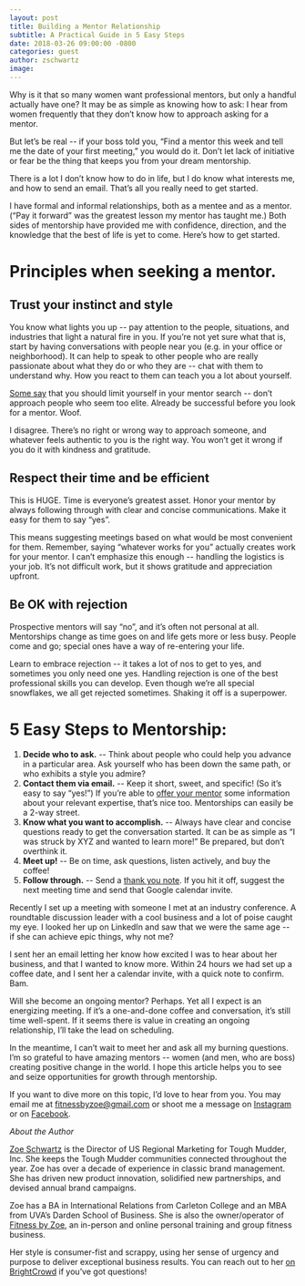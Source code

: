 ```yaml
---
layout: post
title: Building a Mentor Relationship
subtitle: A Practical Guide in 5 Easy Steps
date: 2018-03-26 09:00:00 -0800
categories: guest
author: zschwartz
image:
---
```


Why is it that so many women want professional mentors, but only a handful actually have one? It may be as simple as knowing how to ask: I hear from women frequently that they don’t know how to approach asking for a mentor.

But let’s be real -- if your boss told you, “Find a mentor this week and tell me the date of your first meeting,” you would do it. Don’t let lack of initiative or fear be the thing that keeps you from your dream mentorship.

There is a lot I don’t know how to do in life, but I do know what interests me, and how to send an email. That’s all you really need to get started.

I have formal and informal relationships, both as a mentee and as a mentor. (“Pay it forward” was the greatest lesson my mentor has taught me.) Both sides of mentorship have provided me with confidence, direction, and the knowledge that the best of life is yet to come. Here’s how to get started.

# Principles when seeking a mentor.

## Trust your instinct and style

You know what lights you up -- pay attention to the people, situations, and industries that light a natural fire in you. If you’re not yet sure what that is, start by having conversations with people near you (e.g. in your office or neighborhood). It can help to speak to other people who are really passionate about what they do or who they are -- chat with them to understand why. How you react to them can teach you a lot about yourself.

[Some say][link1] that you should limit yourself in your mentor search -- don’t approach people who seem too elite. Already be successful before you look for a mentor. Woof.

I disagree. There’s no right or wrong way to approach someone, and whatever feels authentic to you is the right way. You won’t get it wrong if you do it with kindness and gratitude.

## Respect their time and be efficient

This is HUGE. Time is everyone’s greatest asset.  Honor your mentor by always following through with clear and concise communications. Make it easy for them to say “yes”.

This means suggesting meetings based on what would be most convenient for them. Remember, saying “whatever works for you” actually creates work for your mentor. I can’t emphasize this enough -- handling the logistics is your job. It’s not difficult work, but it shows gratitude and appreciation upfront.

## Be OK with rejection

Prospective mentors will say “no”, and it’s often not personal at all. Mentorships change as time goes on and life gets more or less busy. People come and go; special ones have a way of re-entering your life.

Learn to embrace rejection -- it takes a lot of nos to get to yes, and sometimes you only need one yes. Handling rejection is one of the best professional skills you can develop. Even though we’re all special snowflakes, we all get rejected sometimes. Shaking it off is a superpower.

# 5 Easy Steps to Mentorship:

1. **Decide who to ask.** -- Think about people who could help you advance in a particular area. Ask yourself who has been down the same path, or who exhibits a style you admire?
2. **Contact them via email.** -- Keep it short, sweet, and specific! (So it’s easy to say “yes!”) If you’re able to [offer your mentor][link2] some information about your relevant expertise, that’s nice too. Mentorships can easily be a 2-way street.
3. **Know what you want to accomplish.** -- Always have clear and concise questions ready to get the conversation started. It can be as simple as “I was struck by XYZ and wanted to learn more!” Be prepared, but don’t overthink it.
4. **Meet up!** -- Be on time, ask questions, listen actively, and buy the coffee!
5. **Follow through.** -- Send a [thank you note][link3]. If you hit it off, suggest the next meeting time and send that Google calendar invite.

Recently I set up a meeting with someone I met at an industry conference. A roundtable discussion leader with a cool business and a lot of poise caught my eye. I looked her up on LinkedIn and saw that we were the same age -- if she can achieve epic things, why not me?

I sent her an email letting her know how excited I was to hear about her business, and that I wanted to know more. Within 24 hours we had set up a coffee date, and I sent her a calendar invite, with a quick note to confirm. Bam.

Will she become an ongoing mentor? Perhaps. Yet all I expect is an energizing meeting. If it’s a one-and-done coffee and conversation, it’s still time well-spent. If it seems there is value in creating an ongoing relationship, I’ll take the lead on scheduling.

In the meantime, I can’t wait to meet her and ask all my burning questions. I’m so grateful to have amazing mentors -- women (and men, who are boss) creating positive change in the world. I hope this article helps you to see and seize opportunities for growth through mentorship.

If you want to dive more on this topic, I’d love to hear from you. You may email me at fitnessbyzoe@gmail.com or shoot me a message on [Instagram][zoeinsta] or on [Facebook][zoefb].

_About the Author_

[Zoe Schwartz][zoeli] is the Director of US Regional Marketing for Tough Mudder, Inc. She keeps the Tough Mudder communities connected throughout the year. Zoe has over a decade of experience in classic brand management. She has driven new product innovation, solidified new partnerships, and devised annual brand campaigns.

Zoe has a BA in International Relations from Carleton College and an MBA from UVA’s Darden School of Business. She is also the owner/operator of [Fitness by Zoe][link4], an in-person and online personal training and group fitness business.

Her style is consumer-fist and scrappy, using her sense of urgency and purpose to deliver exceptional business results. You can reach out to her [on BrightCrowd][zoebc] if you’ve got questions!


[link1]: https://medium.com/personal-growth/what-nobody-told-you-about-finding-mentors-b9c1e8037868
[link2]: https://blog.brightcrowd.us/make-an-offer-they-cant-refuse/
[link3]: https://blog.brightcrowd.us/thank-you/
[link4]: https://www.facebook.com/FitnessByZoe/
[zoefb]: https://www.facebook.com/zoe.schwartz.5
[zoeinsta]: https://www.instagram.com/_fitnessbyzoe/
[zoeli]: https://www.linkedin.com/in/schwartzzoe/
[zoebc]: https://brightcrowd.com/profile/5aa96653f3694500144b210a
[brightcrowd]: https://brightcrowd.com
